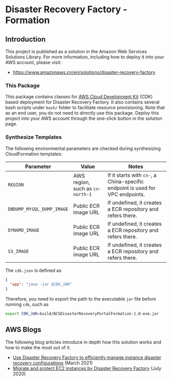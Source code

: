 # Disaster Recovery Factory - Formation

## Introduction
This project is published as a solution in the Amazon Web Services Solutions Library.
For more information, including how to deploy it into your AWS account, please visit:
- https://www.amazonaws.cn/en/solutions/disaster-recovery-factory

### This Package
This package contains classes for [AWS Cloud Development Kit](https://aws.amazon.com/cdk/) (CDK) based deployment for Disaster Recovery Factory.
It also contains several bash scripts under `bash/` folder to facilitate resource provisioning.
Note that as an end user, you do not need to directly use this package.
Deploy this project into your AWS account through the one-click button in the solution page.

### Synthesize Templates
The following environmental parameters are checked during synthesizing CloudFormation templates:

|Parameter|Value|Notes|
|---|---|---|
|`REGION`|AWS region, such as `cn-north-1`|If it starts with `cn-`, a China-specific endpoint is used for VPC endpoints.|
|`DBDUMP_MYSQL_DUMP_IMAGE`|Public ECR image URL|If undefined, it creates a ECR repository and refers there.|
|`DYNAMO_IMAGE`|Public ECR image URL|If undefined, it creates a ECR repository and refers there.|
|`S3_IMAGE`|Public ECR image URL|If undefined, it creates a ECR repository and refers there.|

The `cdk.json` is defined as
```json
{
  "app": "java -jar $CDK_JAR"
}
```

Therefore, you need to export the path to the executable `jar` file before running `cdk`, such as
```bash
export CDK_JAR=build/BCSDisasterRecoveryPortalFormation-1.0-exe.jar
```

## AWS Blogs
The following blog articles introduce in depth how this solution works and how to make the most out of it.
- [Use Disaster Recovery Factory to efficiently manage instance disaster recovery configurations](https://aws.amazon.com/cn/blogs/china/use-cloud-disaster-recovery-management-tools-to-efficiently-manage-instance-disaster-recovery-configuration/) (March 2021)
- [Migrate and protect EC2 instances by Disaster Recovery Factory](https://aws.amazon.com/cn/blogs/china/gcr-blog-migrate-and-protect-ec2-instances-using-cloud-disaster-management-tools/) (July 2020)

